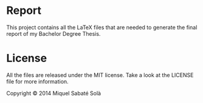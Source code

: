 
# Report

This project contains all the LaTeX files that are needed to generate the final
report of my Bachelor Degree Thesis.

# License

All the files are released under the MIT license. Take a look at the LICENSE
file for more information.

Copyright &copy; 2014 Miquel Sabaté Solà

